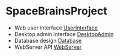 # SpaceBrainsProject

- Web user interface [UserInterface](https://github.com/nesterd/SpaceBrainsProject/tree/master/UserInterface)
- Desktop admin interface [DesktopAdmin](https://github.com/nesterd/SpaceBrainsProject/tree/master/DesktopAdmin)
- Database design [Database](https://github.com/nesterd/SpaceBrainsProject/tree/master/Database)
- WebServer API [WebServer](https://github.com/nesterd/SpaceBrainsProject/tree/master/WebServerREST)
